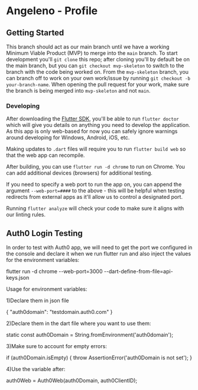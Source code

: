 # Angeleno - Profile

## Getting Started
This branch should act as our main branch until we have a working Minimum Viable Product (MVP) to merge into the `main` branch. To start development you'll `git clone` this repo; after cloning you'll by default be on the main branch, but you can `git checkout mvp-skeleton` to switch to the branch with the code being worked on. From the `mvp-skeleton` branch, you can branch off to work on your own work/issue by running `git checkout -b your-branch-name`. When opening the pull request for your work, make sure the branch is being merged into `mvp-skeleton` and not `main`.

### Developing
 
After downloading the [Flutter SDK](https://docs.flutter.dev/get-started/install), you'll be able to run 
`flutter doctor` which will give you details on anything you need to develop the application. As this app is only web-based for now you can safely ignore warnings around developing for Windows, Android, iOS, etc.

Making updates to `.dart` files will require you to run `flutter build web` so that the web app can recompile.

After building, you can use `flutter run -d chrome` to run on Chrome. You can add additional devices (browsers) for additional testing.

If you need to specify a web port to run the app on, you can append the argument `--web-port=####` to the above - this will be helpful when testing redirects from external apps as it'll allow us to control a designated port.

Running `flutter analyze` will check your code to make sure it aligns with our linting rules.



## Auth0 Login Testing
In order to test with Auth0 app, we will need to get the port we configured in the console and declare it when we run flutter run and also inject the values for the environment variables:

flutter run -d chrome --web-port=3000 --dart-define-from-file=api-keys.json



Usage for environment variables:

1)Declare them in json file

{
    "auth0domain": "testdomain.auth0.com"
}

2)Declare them in the dart file where you want to use them:

static const auth0Domain = String.fromEnvironment('auth0domain');

3)Make sure to account for empty errors:

 if (auth0Domain.isEmpty) {
      throw AssertionError('auth0Domain is not set');
    }

4)Use the variable after:

auth0Web = Auth0Web(auth0Domain, auth0ClientID);